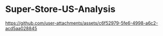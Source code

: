 # Super-Store-US-Analysis

https://github.com/user-attachments/assets/c6f52979-5fe6-4998-a6c2-acd5aa028845

